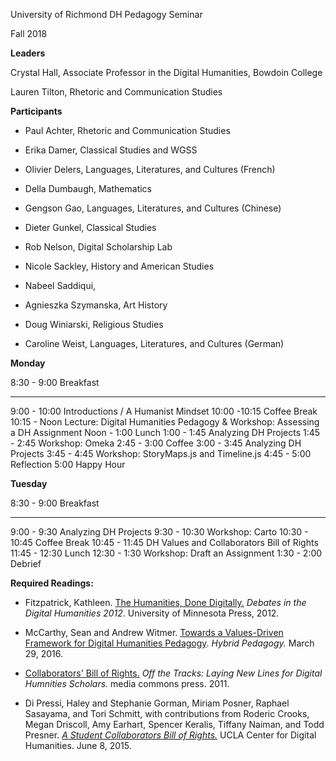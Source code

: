 University of Richmond DH Pedagogy Seminar

Fall 2018

**Leaders**

Crystal Hall, Associate Professor in the Digital Humanities, Bowdoin
College

Lauren Tilton, Rhetoric and Communication Studies

**Participants**

-   Paul Achter, Rhetoric and Communication Studies

-   Erika Damer, Classical Studies and WGSS

-   Olivier Delers, Languages, Literatures, and Cultures (French)

-   Della Dumbaugh, Mathematics

-   Gengson Gao, Languages, Literatures, and Cultures (Chinese)

-   Dieter Gunkel, Classical Studies

-   Rob Nelson, Digital Scholarship Lab

-   Nicole Sackley, History and American Studies

-   Nabeel Saddiqui,

-   Agnieszka Szymanska, Art History

-   Doug Winiarski, Religious Studies

-   Caroline Weist, Languages, Literatures, and Cultures (German)

**Monday**

  8:30 - 9:00    Breakfast
  -------------- ----------------------------------------------------------------------------
  9:00 - 10:00   Introductions / A Humanist Mindset
  10:00 -10:15   Coffee Break
  10:15 - Noon   Lecture: Digital Humanities Pedagogy & Workshop: Assessing a DH Assignment
  Noon - 1:00    Lunch
  1:00 - 1:45    Analyzing DH Projects
  1:45 - 2:45    Workshop: Omeka
  2:45 - 3:00    Coffee
  3:00 - 3:45    Analyzing DH Projects
  3:45 - 4:45    Workshop: StoryMaps.js and Timeline.js
  4:45 - 5:00    Reflection
  5:00           Happy Hour

**Tuesday**

  8:30 - 9:00     Breakfast
  --------------- --------------------------------------------
  9:00 - 9:30     Analyzing DH Projects
  9:30 - 10:30    Workshop: Carto
  10:30 - 10:45   Coffee Break
  10:45 - 11:45   DH Values and Collaborators Bill of Rights
  11:45 - 12:30   Lunch
  12:30 - 1:30    Workshop: Draft an Assignment
  1:30 - 2:00     Debrief

**Required Readings:**

-   Fitzpatrick, Kathleen. [The Humanities, Done Digitally.](http://dhdebates.gc.cuny.edu/debates/text/30) *Debates in the Digital Humanities* *2012*. University of Minnesota Press, 2012.

-   McCarthy, Sean and Andrew Witmer. [Towards a Values-Driven Framework for Digital Humanities Pedagogy](https://hybridpedagogy.org/values-driven-framework-digital-humanities-pedagogy/). *Hybrid Pedagogy.* March 29, 2016.

-  [Collaborators' Bill of Rights.](http://mcpress.media-commons.org/offthetracks/part-one-models-for-collaboration-career-paths-acquiring-institutional-support-and-transformation-in-the-field/a-collaboration/collaborators%E2%80%99-bill-of-rights/) *Off the Tracks: Laying New Lines for Digital Humnities Scholars.* media commons press. 2011.

-   Di Pressi, Haley and Stephanie Gorman, Miriam Posner, Raphael Sasayama, and Tori Schmitt, 
with contributions from Roderic  Crooks, Megan Driscoll, Amy Earhart, Spencer Keralis, Tiffany Naiman, 
and Todd Presner. [*A Student Collaborators Bill of Rights.*](https://cdh.ucla.edu/news/a-student-collaborators-bill-of-rights/) UCLA Center for Digital Humanities. June 8, 2015.


